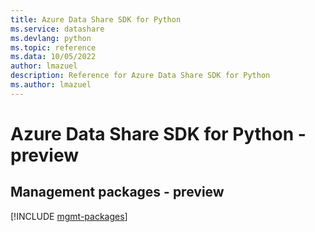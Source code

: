 ```yaml
---
title: Azure Data Share SDK for Python
ms.service: datashare
ms.devlang: python
ms.topic: reference
ms.data: 10/05/2022
author: lmazuel
description: Reference for Azure Data Share SDK for Python
ms.author: lmazuel
---
```

# Azure Data Share SDK for Python - preview

## Management packages - preview
[!INCLUDE [mgmt-packages](data-share-mgmt-index.md)]
